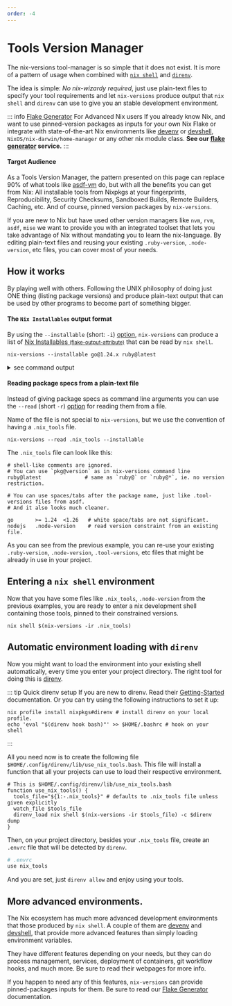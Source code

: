 ```yaml
---
order: -4
---
```


# Tools Version Manager

The nix-versions tool-manager is so simple that it does not exist. It is more of a pattern of usage when
combined with [`nix shell`](https://nix.dev/manual/nix/2.26/command-ref/nix-shell.html) and [`direnv`](https://direnv.net/).

The idea is simple:
<em>No nix-wizardy required</em>, just use plain-text files to specify your tool requirements and let `nix-versions` produce output that `nix shell` and `direnv` can use to give you an stable development environment.


::: info [Flake Generator](flake-generator.html) For Advanced Nix users
If you already know Nix, and want to use pinned-version packages as inputs for your own Nix Flake 
or integrate with state-of-the-art Nix environments like 
[devenv](https://devenv.sh/) or [devshell](https://github.com/numtide/devshell), `NixOS/nix-darwin/home-manager` or any other nix module class.
<b>See our [flake generator](flake-generator.html) service.</b>
:::

#### Target Audience

As a Tools Version Manager, the pattern presented on this page can replace 90% of what tools like [asdf-vm](https://asdf-vm.com/) do, 
but with all the benefits you can get from Nix: 
All installable tools from Nixpkgs at your fingerprints, Reproducibility, Security Checksums, Sandboxed Builds, Remote Builders, Caching, etc. 
And of course, pinned version packages by `nix-versions`.

If you are new to Nix but have used other version managers like `nvm`, `rvm`, `asdf`, `mise` we want to provide you with an integrated toolset that lets you take advantage of Nix 
without mandating you to learn the nix-language. By editing plain-text files and reusing your existing `.ruby-version`, `.node-version`, etc files, you can cover most of your needs.

## How it works

By playing well with others. Following the UNIX philosophy of doing just ONE thing (listing package versions) and produce plain-text output that can be used by other programs to become part of something bigger.

#### The `Nix Installables` output format

By using the `--installable` (short: `-i`) [option](../getting-started/cli-help.html), `nix-versions` can produce a list of [Nix Installables <small>(flake-output-attribute)</small>](https://nix.dev/manual/nix/2.24/command-ref/new-cli/nix#flake-output-attribute) that can be read by `nix shell`.

```shell
nix-versions --installable go@1.24.x ruby@latest
```
<details><summary>see command output</summary>
<pre class="ansi-to-html">
nixpkgs/de0fe301211c267807afd11b12613f5511ff7433#go_1_24
nixpkgs/0d534853a55b5d02a4ababa1d71921ce8f0aee4c#ruby_3_4
</pre>
</details>

#### Reading package specs from a plain-text file

Instead of giving package specs as command line arguments you can use the `--read` (short `-r`) [option](../getting-started/cli-help.html) for reading them from a file. 

Name of the file is not special to `nix-versions`, but we use the convention of having a `.nix_tools` file.

```shell
nix-versions --read .nix_tools --installable
```

The `.nix_tools` file can look like this:
```text
# shell-like comments are ignored.
# You can use `pkg@version` as in nix-versions command line
ruby@latest              # same as `ruby@` or `ruby@*`, ie. no version restriction.

# You can use spaces/tabs after the package name, just like .tool-versions files from asdf.
# And it also looks much cleaner.

go       >= 1.24  <1.26   # white space/tabs are not significant.
nodejs   .node-version    # read version constraint from an existing file.
```

As you can see from the previous example, you can re-use your existing `.ruby-version`, `.node-version`, `.tool-versions`, etc files that might be already in use in your project.


## Entering a `nix shell` environment

Now that you have some files like `.nix_tools`, `.node-version` from the previous examples, you are ready to enter a nix development shell containing those tools, pinned to their constrained versions.

```shell
nix shell $(nix-versions -ir .nix_tools)
```

## Automatic environment loading with `direnv`

Now you might want to load the environment into your existing shell automatically, every time you enter your project directory.
The right tool for doing this is [direnv](https://direnv.net).

::: tip Quick direnv setup
If you are new to direnv. Read their [Getting-Started](https://direnv.net/#getting-started) documentation.
Or you can try using the following instructions to set it up:

```shell
nix profile install nixpkgs#direnv # install direnv on your local profile.
echo 'eval "$(direnv hook bash)"' >> $HOME/.bashrc # hook on your shell
```
:::


All you need now is to create the following file `$HOME/.config/direnv/lib/use_nix_tools.bash`. This file
will install a function that all your projects can use to load their respective environment.

```shell
# This is $HOME/.config/direnv/lib/use_nix_tools.bash
function use_nix_tools() {
  tools_file="${1:-.nix_tools}" # defaults to .nix_tools file unless given explicitly
  watch_file $tools_file
  direnv_load nix shell $(nix-versions -ir $tools_file) -c $direnv dump
}
```

Then, on your project directory, besides your `.nix_tools` file, create an `.envrc` file that will be
detected by `direnv`.

```bash
# .envrc
use nix_tools
```

And you are set, just `direnv allow` and enjoy using your tools.


## More advanced environments.

The Nix ecosystem has much more advanced development environments that those produced by `nix shell`.
A couple of them are [devenv](https://devenv.sh/) and [devshell](https://github.com/numtide/devshell),
that provide more advanced features than simply loading environment variables. 

They have different features depending on your needs, but they can do process management, services, deployment of containers, git workflow hooks, and much more. Be sure to read their webpages for more info.

If you happen to need any of this features, `nix-versions` can provide pinned-packages inputs for them. Be sure to read our [Flake Generator](flake-generator.html) documentation.
